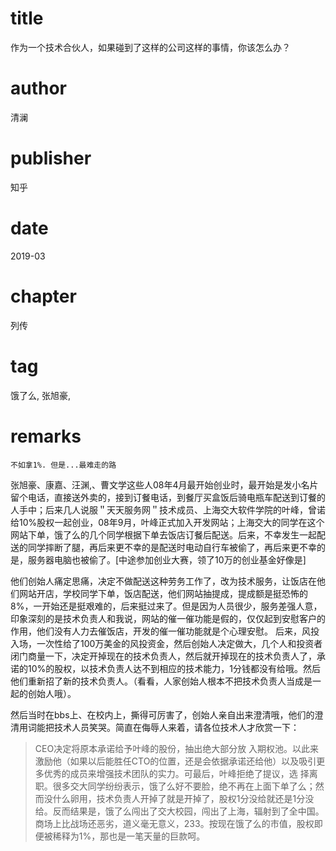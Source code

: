 # title
作为一个技术合伙人，如果碰到了这样的公司这样的事情，你该怎么办？

# author
清澜

# publisher
知乎

# date
2019-03

# chapter
列传

# tag
饿了么, 张旭豪, 

# remarks
`不如拿1%. 但是...最难走的路`

张旭豪、康嘉、汪渊,、曹文学这些人08年4月最开始创业时，最开始是发小名片留个电话，直接送外卖的，接到订餐电话，到餐厅买盒饭后骑电瓶车配送到订餐的人手中；后来几人说服＂天天服务网＂技术成员、上海交大软件学院的叶峰，曾诺给10%股权一起创业，08年9月，叶峰正式加入开发网站；上海交大的同学在这个网站下单，饿了么的几个同学根据下单去饭店订餐后配送。后来，不幸发生一起配送的同学摔断了腿，再后来更不幸的是配送时电动自行车被偷了，再后来更不幸的是，服务器电脑也被偷了。[中途参加创业大赛，领了10万的创业基金好像是]

他们创始人痛定思痛，决定不做配送这种劳务工作了，改为技术服务，让饭店在他们网站开店，学校同学下单，饭店配送，他们网站抽提成，提成额是挺恐怖的8%，一开始还是挺艰难的，后来挺过来了。但是因为人员很少，服务差强人意，印象深刻的是技术负责人和我说，网站的催一催功能是假的，仅仅起到安慰客户的作用，他们没有人力去催饭店，开发的催一催功能就是个心理安慰。
后来，风投入场，一次性给了100万美金的风投资金，然后创始人决定做大，几个人和投资者闭门商量一下，决定开掉现在的技术负责人，然后就开掉现在的技术负责人了，承诺的10%的股权，以技术负责人达不到相应的技术能力，1分钱都没有给哦。然后他们重新招了新的技术负责人。（看看，人家创始人根本不把技术负责人当成是一起的创始人哦）。

然后当时在bbs上、在校内上，撕得可厉害了，创始人亲自出来澄清哦，他们的澄清用词能把技术人员笑哭。简直在侮辱人来着，请各位技术人才欣赏一下：

>CEO决定将原本承诺给予叶峰的股份，抽出绝大部分放 
入期权池。以此来激励他（如果以后能胜任CTO的位置，还是会依据承诺还给他）以及吸引更多优秀的成员来增强技术团队的实力。可最后，叶峰拒绝了提议，选 
择离职。很多交大同学纷纷表示，饿了么好不要脸，绝不再在上面下单了么；然而没什么卵用，技术负责人开掉了就是开掉了，股权1分没给就还是1分没给。反而结果是，饿了么闯出了交大校园，闯出了上海，辐射到了全中国。商场上比战场还恶劣，道义毫无意义，233。按现在饿了么的市值，股权即便被稀释为1%，那也是一笔天量的巨款呵。
